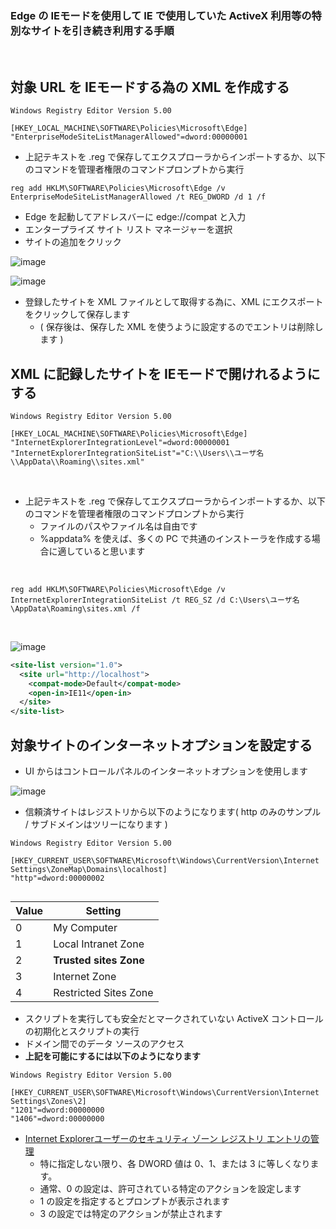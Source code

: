 ### Edge の IEモードを使用して IE で使用していた ActiveX 利用等の特別なサイトを引き続き利用する手順

<br>

## 対象 URL を IEモードする為の XML を作成する
```
Windows Registry Editor Version 5.00

[HKEY_LOCAL_MACHINE\SOFTWARE\Policies\Microsoft\Edge]
"EnterpriseModeSiteListManagerAllowed"=dword:00000001

```

- 上記テキストを .reg で保存してエクスプローラからインポートするか、以下のコマンドを管理者権限のコマンドプロンプトから実行

```
reg add HKLM\SOFTWARE\Policies\Microsoft\Edge /v EnterpriseModeSiteListManagerAllowed /t REG_DWORD /d 1 /f
```

- Edge を起動してアドレスバーに edge://compat と入力
- エンタープライズ サイト リスト マネージャーを選択
- サイトの追加をクリック

![image](https://user-images.githubusercontent.com/1501327/151492507-56006468-02af-4f8b-9738-c2a4498bb7a6.png)

![image](https://user-images.githubusercontent.com/1501327/151492626-61115803-f1d0-48d3-ad8f-5108e5443ee4.png)

- 登録したサイトを XML ファイルとして取得する為に、XML にエクスポートをクリックして保存します
  - ( 保存後は、保存した XML を使うように設定するのでエントリは削除します )

## XML に記録したサイトを IEモードで開けれるようにする
```
Windows Registry Editor Version 5.00

[HKEY_LOCAL_MACHINE\SOFTWARE\Policies\Microsoft\Edge]
"InternetExplorerIntegrationLevel"=dword:00000001
"InternetExplorerIntegrationSiteList"="C:\\Users\\ユーザ名\\AppData\\Roaming\\sites.xml"

```

<br>

- 上記テキストを .reg で保存してエクスプローラからインポートするか、以下のコマンドを管理者権限のコマンドプロンプトから実行
  - ファイルのパスやファイル名は自由です
  - %appdata% を使えば、多くの PC で共通のインストーラを作成する場合に適していると思います

<br>

```
reg add HKLM\SOFTWARE\Policies\Microsoft\Edge /v InternetExplorerIntegrationSiteList /t REG_SZ /d C:\Users\ユーザ名\AppData\Roaming\sites.xml /f
```

<br>

![image](https://user-images.githubusercontent.com/1501327/151495246-3e7c82bf-b7be-43b2-87c9-db4df1ec1104.png)

```xml
<site-list version="1.0">
  <site url="http://localhost">
    <compat-mode>Default</compat-mode>
    <open-in>IE11</open-in>
  </site>
</site-list>
```

## 対象サイトのインターネットオプションを設定する

- UI からはコントロールパネルのインターネットオプションを使用します

![image](https://user-images.githubusercontent.com/1501327/151499552-5764f687-adbc-473f-9c2f-ff8075090544.png)


- 信頼済サイトはレジストリから以下のようになります( http のみのサンプル / サブドメインはツリーになります )
```
Windows Registry Editor Version 5.00

[HKEY_CURRENT_USER\SOFTWARE\Microsoft\Windows\CurrentVersion\Internet Settings\ZoneMap\Domains\localhost]
"http"=dword:00000002


```

| Value | Setting |
| ------------- | ------------- |
| 0  | My Computer  |
| 1  | Local Intranet Zone  |
| 2  | **Trusted sites Zone**  |
| 3  | Internet Zone  |
| 4  | Restricted Sites Zone  |


- スクリプトを実行しても安全だとマークされていない ActiveX コントロールの初期化とスクリプトの実行
- ドメイン間でのデータ ソースのアクセス
- **上記を可能にするには以下のようになります**

```
Windows Registry Editor Version 5.00

[HKEY_CURRENT_USER\SOFTWARE\Microsoft\Windows\CurrentVersion\Internet Settings\Zones\2]
"1201"=dword:00000000
"1406"=dword:00000000

```

- [Internet Explorerユーザーのセキュリティ ゾーン レジストリ エントリの管理](https://docs.microsoft.com/ja-JP/troubleshoot/developer/browsers/security-privacy/ie-security-zones-registry-entries)
  - 特に指定しない限り、各 DWORD 値は 0、1、または 3 に等しくなります。 
  - 通常、0 の設定は、許可されている特定のアクションを設定します
  - 1 の設定を指定するとプロンプトが表示されます
  - 3 の設定では特定のアクションが禁止されます


